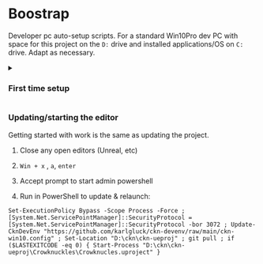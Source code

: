 # Boostrap

Developer pc auto-setup scripts. For a standard Win10Pro dev PC with space for this project on the `D:` drive and installed applications/OS on `C:` drive. Adapt as necessary.

<details>
<summary><h3>First time setup</h3></summary>

1. `Win + x` , `a`, `enter`

2. Accept prompt to start admin-mode PowerShell

3. `cd ~/Downloads`

4. Run in PowerShell to bootstrap the developer environment:

```
Set-ExecutionPolicy Bypass -Scope Process -Force ; [System.Net.ServicePointManager]::SecurityProtocol = [System.Net.ServicePointManager]::SecurityProtocol -bor 3072 ; (Invoke-WebRequest -UseBasicParsing -Method Get -Uri "https://raw.githubusercontent.com/karlgluck/ckn-devenv/main/Bootstrap/Install-CknDevEnv.ps1" -Headers @{'Cache-Control'='no-store'}).Content | Invoke-Expression ; Install-CknDevEnv -ZipFilePath "https://github.com/karlgluck/ckn-devenv/archive/refs/heads/main.zip" ; Update-CknDevEnv "https://github.com/karlgluck/ckn-devenv/raw/main/ckn-win10.config"
```

5. Set up Git for yourself:

```
git config --global user.name "FIRST_NAME LAST_NAME"
git config --global user.email "MY_NAME@example.com"
```

6. Run in PowerShell to clone the project:

```
$ProjPath = "D:\ckn" ; if (-not (Test-Path $ProjPath)) { New-Item $ProjPath -ItemType Directory | Out-Null } ; Set-Location $ProjPath ; git clone https://github.com/karlgluck/ckn-ueproj
```

7. Open the project

```
Start-Process "D:\ckn\ckn-ueproj\Crowknuckles\Crowknuckles.uproject"
```

</details>

### Updating/starting the editor

Getting started with work is the same as updating the project.

1. Close any open editors (Unreal, etc)

2. `Win + x` , `a`, `enter`

3. Accept prompt to start admin powershell

4. Run in PowerShell to update & relaunch:

```
Set-ExecutionPolicy Bypass -Scope Process -Force ; [System.Net.ServicePointManager]::SecurityProtocol = [System.Net.ServicePointManager]::SecurityProtocol -bor 3072 ; Update-CknDevEnv "https://github.com/karlgluck/ckn-devenv/raw/main/ckn-win10.config" ; Set-Location "D:\ckn\ckn-ueproj" ; git pull ; if ($LASTEXITCODE -eq 0) { Start-Process "D:\ckn\ckn-ueproj\Crowknuckles\Crowknucles.uproject" }
```

